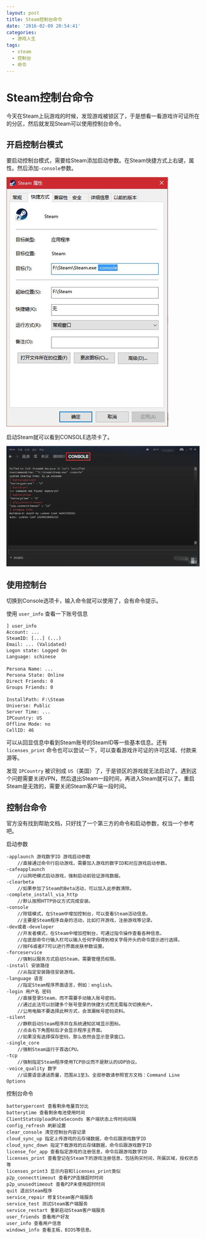 ```yaml
---
layout: post
title: Steam控制台命令
date: '2016-02-09 20:54:41'
categories:
  - 游戏人生
tags:
  - steam
  - 控制台
  - 命令
---
```


# Steam控制台命令

今天在Steam上玩游戏的时候，发现游戏被锁区了，于是想看一看游戏许可证所在的分区，然后就发现Steam可以使用控制台命令。

## 开启控制台模式

要启动控制台模式，需要给Steam添加启动参数。在Steam快捷方式上右键，属性。然后添加`-console`参数。

![快捷方式添加参数](./1.jpg)

启动Steam就可以看到CONSOLE选项卡了。

![CONSOLE选项卡](./2.jpg)

## 使用控制台

切换到Console选项卡，输入命令就可以使用了，会有命令提示。

使用 `user_info` 查看一下账号信息

```
] user_info
Account: ...
SteamID: [...] (...)
Email: ... (Validated)
Logon state: Logged On
Language: schinese

Persona Name: ...
Persona State: Online
Direct Friends: 0
Groups Friends: 0

InstallPath: F:\Steam
Universe: Public
Server Time: ...
IPCountry: US
Offline Mode: no
CellID: 46
```

可以从回显信息中看到Steam账号的SteamID等一些基本信息。还有 `licenses_print` 命令也可以尝试一下，可以查看游戏许可证的许可区域、付款来源等。

发现 `IPCountry` 被识别成 `US`（美国）了，于是锁区的游戏就无法启动了。遇到这个问题需要关闭VPN，然后退出Steam一段时间，再进入Steam就可以了。重启Steam是无效的，需要关闭Steam客户端一段时间。

## 控制台命令

官方没有找到帮助文档，只好找了一个第三方的命令和启动参数，权当一个参考吧。

启动参数

```
-applaunch 游戏数字ID 游戏启动参数
    //直接通过命令行启动游戏，需要加入游戏的数字ID和对应游戏启动参数。
-cafeapplaunch
    //以网吧模式启动游戏，强制启动前验证游戏数据。
-clearbeta
    //如果参加了Steam的Beta活动，可以加入此参数清除。
-complete_install_via_http
    //默认按照HTTP协议方式完成安装。
-console
    //除错模式，在Steam中增加控制台，可以查看Steam活动信息。
    //主要是Steam程序自身的活动，比如打开游戏，注册游戏等记录。
-dev或者-developer
    //开发者模式，在Steam中增加控制台，可通过指令操作查看各种信息。
    //在底部命令行输入栏可以输入任何字母得到相关字母开头的命令提示进行选择。
    //按F6或者F7可以进行界面皮肤参数设置。
-forceservice
    //强制以服务方式启动Steam，需要管理员权限。
-install 安装路径
    //从指定安装路径安装游戏。
-language 语言
    //指定Steam程序界面语言，例如：english。
-login 用户名 密码
    //直接登录Steam，而不需要手动输入账号密码。
    //通过此法可以创建多个账号登录的快捷方式而无需每次切换用户。
    //公用电脑不要选择此种方式，会泄漏帐号密码资料。
-silent
    //静默启动Steam程序并在系统通知区域显示图标。
    //点击右下角图标后才会显示程序主界面。
    //如果没有选择保存密码，那么依然会显示登录窗口。
-single_core
    //强制Steam运行于首选CPU。
-tcp
    //强制指定Steam程序使用TCP协议而不是默认的UDP协议。
-voice_quality 数字
    //设置语音通话质量，范围从1至3。全部参数请参照官方文档：Command Line Options
```

控制台命令

```
batterypercent 查看剩余电量百分比
batterytime 查看剩余电池使用时间
ClientStatsUploadRateSeconds 客户端状态上传时间间隔
config_refresh 刷新设置
clear_console 清空控制台内容记录
cloud_sync_up 指定上传游戏的云存储数据，命令后跟游戏数字ID
cloud_sync_down 指定下载游戏的云存储数据，命令后跟游戏数字ID
license_for_app 查看指定游戏的注册信息，命令后跟游戏数字ID
licenses_print 查看登记在Steam下的游戏注册信息，包括购买时间，所属区域，授权状态等
licenses_print3 显示内容和licenses_print类似
p2p_connecttimeout 查看P2P连接超时时间
p2p_unusedtimeout 查看P2P未使用超时时间
quit 退出Steam程序
service_repair 修复Steam客户端服务
service_test 测试Steam客户端服务
service_restart 重新启动Steam客户端服务
user_friends 查看用户好友
user_info 查看用户信息
windows_info 查看主板，BIOS等信息。
```
